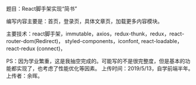 题目：React脚手架实现“简书”

编写内容主要是：首页，登录页，具体文章页，加载更多内容模块。

主要技术：react脚手架，immutable，axios，redux-thunk，redux，react-router-dom(Redirect)，
	styled-components，iconfont, react-loadable，react-redux (connect)，

PS：因为学业繁重，这是我抽空完成的。可能写的不是很完整度，但是基本的功能都实现了，也考虑了性能优化等因素。
       上传时间：2019/5/13，自学前端半年。
       上传者：余晖。
